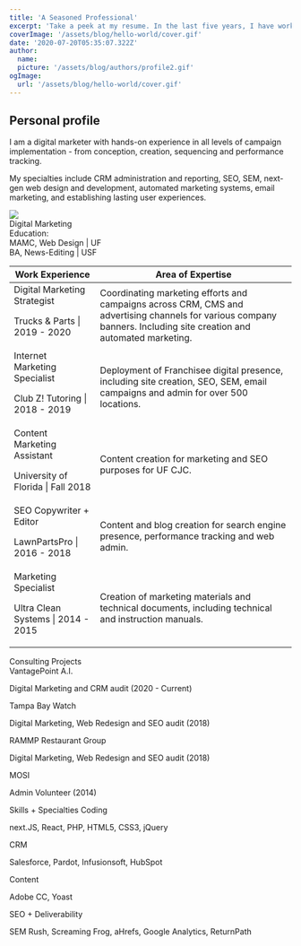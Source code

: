 ```yaml
---
title: 'A Seasoned Professional'
excerpt: 'Take a peek at my resume. In the last five years, I have worked for various companies, universities and non-profits. My skills are both technical and creative.'
coverImage: '/assets/blog/hello-world/cover.gif'
date: '2020-07-20T05:35:07.322Z'
author:
  name:
  picture: '/assets/blog/authors/profile2.gif'
ogImage:
  url: '/assets/blog/hello-world/cover.gif'
---
```

## Personal profile

I am a digital marketer with hands-on experience in all levels of campaign implementation - from conception, creation, sequencing and performance tracking.

My specialties include CRM administration and reporting, SEO, SEM, next-gen web design and development, automated marketing systems, email marketing, and establishing lasting user experiences.

<div class="bg-white rounded-t-lg rounded-b-lg overflow-hidden border border-gray-400 p-4">
  <div class="grid grid-rows-3 grid-flow-col gap-4 mt-6">
    <div class="row-span-3 text-center ml-8"><img class="m-auto" src="/assets/blog/authors/profileb.png" /></div>
    <div class="text-3xl font-semibold row-span-1 col-span-2 text-center">Digital Marketing</div>
    <div class="row-span-2 col-span-2 text-center"><span class="font-semibold">Education:</span> <br /><span class="text-sm font-hairline">MAMC, Web Design | UF <br />BA, News-Editing | USF </span></div>
  </div>
  <div class="grid grid-cols-6 gap-4 pt-8">
    <div class="col-span-4 bg-blue-500 h-2 flex items-center justify-center"></div>
    <div class="col-span-2 bg-blue-300 h-2 flex items-center justify-center"></div>
  </div>
  <table class="table-fixed">
  <thead>
    <tr>
      <th class="font-semibold px-4 pt-8 pb-2 w-4/6 text-lg">Work Experience</th>
      <th class="font-semibold px-4 pt-8 pb-2 w-2/6 text-lg">Area of Expertise</th>
    </tr>
  </thead>
  <tbody>
    <tr>
      <td class="border rounded-t-lg rounded-b-lg px-4 py-2 font-semibold">Digital Marketing Strategist <br /><p class="font-light"> Trucks & Parts | 2019 - 2020</p></td>
      <td class="border text-sm px-4 py-2">Coordinating marketing efforts and campaigns across CRM, CMS and advertising channels for various company banners. Including site creation and automated marketing.</td>
    <tr class="bg-blue-100">
      <td class="border px-4 py-2 font-semibold">Internet Marketing Specialist <br /><p class="font-light"> Club Z! Tutoring | 2018 - 2019</p></td>
      <td class="border text-sm px-4 py-2">Deployment of Franchisee digital presence, including site creation, SEO, SEM, email campaigns and admin for over 500 locations.</td>
    </tr>
    <tr>
      <td class="border px-4 py-2 font-semibold">Content Marketing Assistant <br /><p class="font-light"> University of Florida | Fall 2018</p></td>
      <td class="border text-sm px-4 py-2">Content creation for marketing and SEO purposes for UF CJC.</td>
    </tr>
    <tr class="bg-blue-100">
      <td class="border px-4 py-2 font-semibold">SEO Copywriter + Editor <br /><p class="font-light"> LawnPartsPro | 2016 - 2018</p></td>
      <td class="border text-sm px-4 py-2">Content and blog creation for search engine presence, performance tracking and web admin.</td>
    </tr>
    <tr>
      <td class="border px-4 py-2 font-semibold">Marketing Specialist <br /><p class="font-light"> Ultra Clean Systems | 2014 - 2015</p></td>
      <td class="border text-sm px-4 py-2">Creation of marketing materials and technical documents, including technical and instruction manuals.</td>
    </tr>
  </tbody>
  </table>
  <div class="grid grid-cols-6 gap-4 pt-8">
    <div class="col-span-2 bg-green-500 h-2 flex items-center justify-center"></div>
    <div class="col-span-4 bg-green-300 h-2 flex items-center justify-center"></div>
  </div>
  <div class="p-4">
    <span class="block text-center px-4 pt-8 pb-2 font-semibold text-3xl">Consulting Projects</span>
    <div class="border mt-4">
    <span class="block text-center px-4 py-2 mt-4 font-semibold">VantagePoint A.I.<br />
    <p class="font-light">Digital Marketing and CRM audit (2020 - Current)</p>
    </span>
    <span class="block text-center px-4 py-2 mt-2 font-semibold bg-green-100">Tampa Bay Watch <br /> <p class="font-light">Digital Marketing, Web Redesign and SEO audit (2018)</p>
    </span>
    <span class="block text-center px-4 py-2 mt-2 font-semibold">RAMMP Restaurant Group <br />
    <p class="font-light">Digital Marketing, Web Redesign and SEO audit (2018)</p>
    </span>
    <span class="block text-center px-4 py-2 mt-2 font-semibold bg-green-100">MOSI <br />
    <p class="font-light">Admin Volunteer (2014)</p>
    </span>
    </div>
  </div>
  <div class="grid grid-cols-6 gap-4 pt-8">
    <div class="col-span-4 bg-blue-500 h-2 flex items-center justify-center"></div>
    <div class="col-span-2 bg-blue-300 h-2 flex items-center justify-center"></div>
  </div>
  <div class="p-4 mt-8">
    <span class="block text-center px-4 pt-8 pb-2 font-semibold text-3xl">Skills + Specialties</span>
    <span class="border block text-center px-4 py-2 mt-2">Coding    <p class="font-light">next.JS, React, PHP, HTML5, CSS3, jQuery</p></span>
    <span class="block text-center bg-blue-100 px-4 py-2 mt-2">CRM     <p class="font-light">Salesforce, Pardot, Infusionsoft, HubSpot</p></span>
    <span class="block text-center px-4 py-2 mt-2">Content     <p class="font-light">Adobe CC, Yoast</p></span>
    <span class="block text-center bg-blue-100 px-4 py-2 mt-2">SEO + Deliverability     <p class="font-light">SEM Rush, Screaming Frog, aHrefs, Google Analytics, ReturnPath</p></span>
  </div>
</div>
